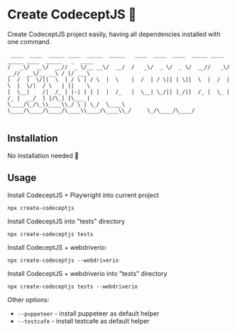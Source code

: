 # Create CodeceptJS 🚀

Create CodeceptJS project easily, having all dependencies installed with one command.

```
 ____  ____  _____ ____  _____  _____   ____  ____  ____  _____ ____  _____ ____  _____   _  ____ 
/   _\/  __\/  __//  _ \/__ __\/  __/  /   _\/  _ \/  _ \/  __//   _\/  __//  __\/__ __\ / |/ ___\
|  /  |  \/||  \  | / \ | / \  |  \    |  /  | / \|| | \||  \  |  /  |  \  |  \/|  / \   | ||    \
|  \__|    /|  /_ | |-| | | |  |  /_   |  \__| \_/|| |_/||  /_ |  \_ |  /_ |  __/  | |/\_| |\___ |
\____/\_/\_\\____\\_/ \ | \_/  \____\  \____/\____/\____/\____\\____/\____\\_/     \_/\____/\____/
                                                                                                  
```

## Installation

No installation needed 🤗

## Usage

Install CodeceptJS + Playwright into current project

```
npx create-codeceptjs 
```

Install CodeceptJS into "tests" directory

```
npx create-codeceptjs tests
```

Install CodeceptJS + webdriverio:

```
npx create-codeceptjs --webdriverio
```

Install CodeceptJS + webdriverio into "tests" directory

```
npx create-codeceptjs tests --webdriverio
```

Other options:

* `--puppeteer` - install puppeteer as default helper
* `--testcafe` - install testcafe as default helper


